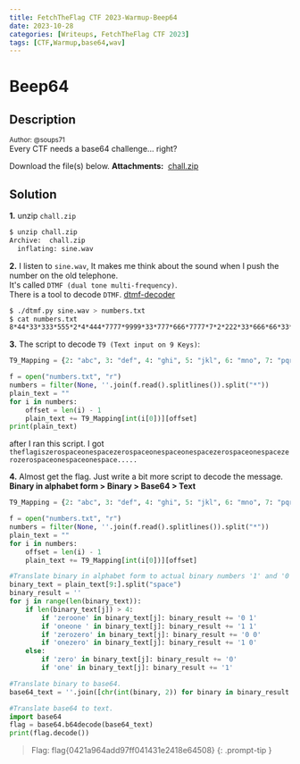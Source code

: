 ```yaml
---
title: FetchTheFlag CTF 2023-Warmup-Beep64
date: 2023-10-28 
categories: [Writeups, FetchTheFlag CTF 2023]
tags: [CTF,Warmup,base64,wav]
---
```


# Beep64
## Description
<sup>Author: @soups71</sup><br>
Every CTF needs a base64 challenge... right?  

Download the file(s) below.
**Attachments:**  [chall.zip](https://github.com/0xSirawit/Fetch-the-Flag-CTF-2023/blob/main/assets/files/chall.zip)
## Solution
**1.** unzip `chall.zip`
```sh
$ unzip chall.zip 
Archive:  chall.zip
  inflating: sine.wav 
```

**2.** I listen to `sine.wav`, It makes me think about the sound when I push the number on the old telephone. <br>It's called `DTMF (dual tone multi-frequency)`. <br>There is a tool to decode `DTMF`. [dtmf-decoder](https://github.com/ribt/dtmf-decoder)  
```sh
$ ./dtmf.py sine.wav > numbers.txt
$ cat numbers.txt 
8*44*33*333*555*2*4*444*7777*9999*33*777*666*7777*7*2*222*33*666*66*33*7777*7*2*222*33*9999*33*777*666*7777*7*2*222*33*666*66*33*7777*7*2*222*33*666*66*33*7777*7*2*222*33*9999*33*777*666*7777*7*2*222*33*6.....
```

**3.** The script to decode `T9 (Text input on 9 Keys)`:
```py
T9_Mapping = {2: "abc", 3: "def", 4: "ghi", 5: "jkl", 6: "mno", 7: "pqrs", 8: "tuv", 9: "wxyz", 0: " "}

f = open("numbers.txt", "r")
numbers = filter(None, ''.join(f.read().splitlines()).split("*"))
plain_text = ""
for i in numbers:
    offset = len(i) - 1
    plain_text += T9_Mapping[int(i[0])][offset]
print(plain_text)
```
after I ran this script. I got `theflagiszerospaceonespacezerospaceonespaceonespacezerospaceonespacezerozerospaceonespaceonespace.....`

**4.** Almost get the flag. Just write a bit more script to decode the message. <br>**Binary in alphabet form > Binary  > Base64 > Text**
```py
T9_Mapping = {2: "abc", 3: "def", 4: "ghi", 5: "jkl", 6: "mno", 7: "pqrs", 8: "tuv", 9: "wxyz", 0: " "}

f = open("numbers.txt", "r")
numbers = filter(None, ''.join(f.read().splitlines()).split("*"))
plain_text = ""
for i in numbers:
    offset = len(i) - 1
    plain_text += T9_Mapping[int(i[0])][offset]

#Translate binary in alphabet form to actual binary numbers '1' and '0'.
binary_text = plain_text[9:].split("space")
binary_result = ''
for j in range(len(binary_text)):
    if len(binary_text[j]) > 4:
        if 'zeroone' in binary_text[j]: binary_result += '0 1'
        if 'oneone ' in binary_text[j]: binary_result += '1 1'
        if 'zerozero' in binary_text[j]: binary_result += '0 0'
        if 'onezero' in binary_text[j]: binary_result += '1 0'
    else:
        if 'zero' in binary_text[j]: binary_result += '0'
        if 'one' in binary_text[j]: binary_result += '1'

#Translate binary to base64.
base64_text = ''.join([chr(int(binary, 2)) for binary in binary_result.split(' ')])

#Translate base64 to text.
import base64
flag = base64.b64decode(base64_text)
print(flag.decode())
```

> Flag: flag{0421a964add97ff041431e2418e64508}
{: .prompt-tip }